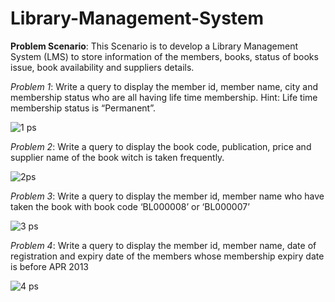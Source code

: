 # Library-Management-System
**Problem Scenario**: This Scenario is to develop a Library Management System (LMS) to store information of the members, books, status of books issue, book availability and suppliers details.

*Problem 1*:
Write a query to display the member id, member name, city and membership status who are all having life time membership. Hint: Life time membership status is “Permanent”.

![1 ps](https://user-images.githubusercontent.com/107060022/173142580-d50eb385-7c6b-4cb5-b29e-b35b9eeaca8f.png)

*Problem 2*:
Write a query to display the book code, publication, price and supplier name of the book witch is taken frequently.

![2ps](https://user-images.githubusercontent.com/107060022/173142711-21e01bf2-0a70-46c2-bd90-2cfd6491e79c.png)

*Problem 3*:
Write a query to display the member id, member name who have taken the book with book code ‘BL000008’ or ‘BL000007’ 

![3 ps](https://user-images.githubusercontent.com/107060022/173142783-7ad6b660-d5a5-462a-9197-84d60c6bfee0.png)

*Problem 4*:
Write a query to display the member id, member name, date of registration and expiry date of the members whose membership expiry date is before APR 2013

![4 ps](https://user-images.githubusercontent.com/107060022/173142851-8a321051-a619-4aa2-ad17-182d402f34c2.png)
